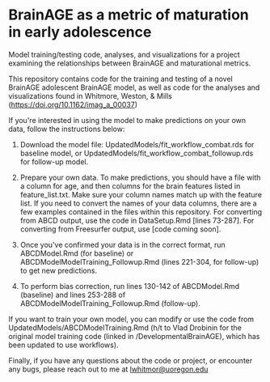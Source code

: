 # BrainAGE as a metric of maturation in early adolescence

Model training/testing code, analyses, and visualizations for a project examining the relationships between BrainAGE and maturational metrics. 

This repository contains code for the training and testing of a novel BrainAGE adolescent BrainAGE model, as well as code for the analyses and visualizations found in Whitmore, Weston, & Mills (https://doi.org/10.1162/imag_a_00037)

If you're interested in using the model to make predictions on your own data, follow the instructions below:

1. Download the model file: UpdatedModels/fit_workflow_combat.rds for baseline model, or UpdatedModels/fit_workflow_combat_followup.rds for follow-up model.

3. Prepare your own data. To make predictions, you should have a file with a column for age, and then columns for the brain features listed in feature_list.txt. Make sure your column names match up with the feature list. If you need to convert the names of your data columns, there are a few examples contained in the files within this repository. For converting from ABCD output, use the code in DataSetup.Rmd [lines 73-287]. For converting from Freesurfer output, use [code coming soon].

4. Once you've confirmed your data is in the correct format, run ABCDModel.Rmd (for baseline) or ABCDModelModelTraining_Followup.Rmd (lines 221-304, for follow-up) to get new predictions. 

5. To perform bias correction, run lines 130-142 of ABCDModel.Rmd (baseline) and lines 253-288 of ABCDModelModelTraining_Followup.Rmd (follow-up).

If you want to train your own model, you can modify or use the code from UpdatedModels/ABCDModelTraining.Rmd (h/t to Vlad Drobinin for the original model training code (linked in /DevelopmentalBrainAGE), which has been updated to use workflows).

Finally, if you have any questions about the code or project, or encounter any bugs, please reach out to me at lwhitmor@uoregon.edu
